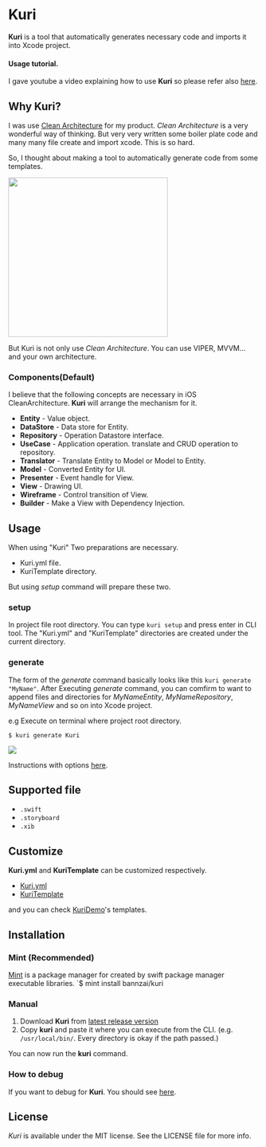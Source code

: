 # Kuri

**Kuri** is a tool that automatically generates necessary code and imports it into Xcode project.

#### Usage tutorial.
I gave youtube a video explaining how to use **Kuri** so please refer also [here](https://www.youtube.com/watch?v=Ae9ETnSgENY&feature=youtu.be).

## Why Kuri?
I was use [Clean Architecture](https://8thlight.com/blog/uncle-bob/2012/08/13/the-clean-architecture.html) for my product.
*Clean Architecture* is a very wonderful way of thinking.
But very very written some boiler plate code and many many file create and import xcode.
This is so hard.

So, I thought about making a tool to automatically generate code from some templates. 

<img width="320px" src="https://cloud.githubusercontent.com/assets/10897361/21470324/24bf3102-cac7-11e6-8d70-1a6e8623407b.jpeg"/>

But Kuri is not only use *Clean Architecture*.
You can use VIPER, MVVM... and your own architecture.

### Components(Default)
I believe that the following concepts are necessary in iOS CleanArchitecture.
**Kuri** will arrange the mechanism for it.
- **Entity** -  Value object.
- **DataStore** -  Data store for Entity.
- **Repository** -  Operation Datastore interface.
- **UseCase** -  Application operation. translate and CRUD operation to repository.
- **Translator** -  Translate Entity to Model or Model to Entity.
- **Model** - Converted Entity for UI.
- **Presenter** -  Event handle for View.
- **View** -  Drawing UI.
- **Wireframe** -  Control transition of View.
- **Builder** -  Make a View with Dependency Injection.

## Usage
When using "Kuri" Two preparations are necessary.
- Kuri.yml file.
- KuriTemplate directory.

But using *setup* command will prepare these two.

### setup
In project file root directory.
You can type `kuri setup` and press enter in CLI tool.
The "Kuri.yml" and "KuriTemplate" directories are created under the current directory.

### generate
The form of the *generate* command basically looks like this
`kuri generate "MyName"`.
After Executing *generate* command, you can comfirm to want to append files and directories for *MyNameEntity*, *MyNameRepository*, *MyNameView* and so on into Xcode project.

e.g
Execute on terminal where project root directory.
```
$ kuri generate Kuri
```
![](https://cloud.githubusercontent.com/assets/10897361/21471548/01c91b3a-cafa-11e6-8f33-58c2c8b3c68e.png)

Instructions with options [here](./Documents/generate.md).


## Supported file
- `.swift`
- `.storyboard`
- `.xib`

## Customize
**Kuri.yml** and **KuriTemplate** can be customized respectively.

- [Kuri.yml](./Documents/yaml.md)
- [KuriTemplate](./Documents/template.md)

and you can check [KuriDemo](./KuriDemo/)'s templates.

## Installation
### Mint (Recommended)
[Mint](https://github.com/yonaskolb/Mint) is a package manager for created by swift package manager executable libraries. 
`$ mint install bannzai/kuri

### Manual
1. Download **Kuri** from [latest release version](https://github.com/bannzai/Kuri/releases)
2. Copy **kuri** and paste it where you can execute from the CLI. (e.g. `/usr/local/bin/`. Every directory is okay if the path passed.)

You can now run the **kuri** command.

### How to debug
If you want to debug for **Kuri**.
You should see [here](./Documents/debug.md).

## License
*Kuri* is available under the MIT license. See the LICENSE file for more info.
